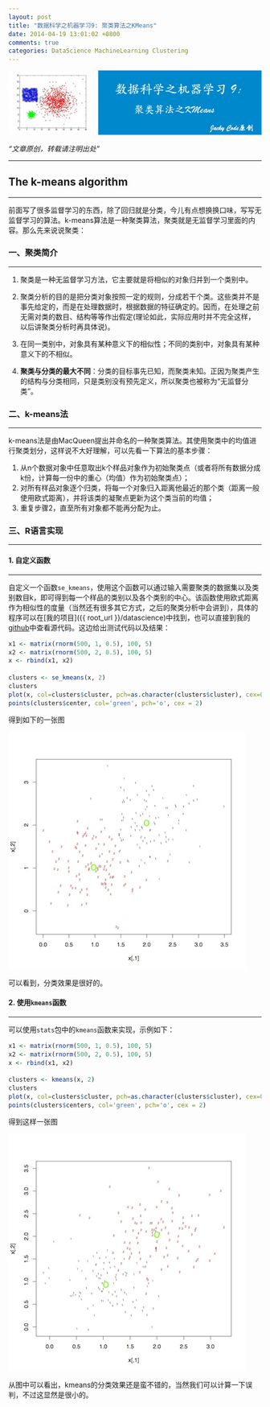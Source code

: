 ```yaml
---
layout: post
title: "数据科学之机器学习9: 聚类算法之KMeans"
date: 2014-04-19 13:01:02 +0800
comments: true
categories: DataScience MachineLearning Clustering
---
```


![artical 24](/images/artical/artical24.jpg)
<!-- more -->

*“文章原创，转载请注明出处”*

***

## The k-means algorithm
***

前面写了很多监督学习的东西，除了回归就是分类，今儿有点想换换口味，写写无监督学习的算法。k-means算法是一种聚类算法，聚类就是无监督学习里面的内容。那么先来说说聚类：

### 一、聚类简介
***

1. 聚类是一种无监督学习方法，它主要就是将相似的对象归并到一个类别中。

2. 聚类分析的目的是把分类对象按照一定的规则，分成若干个类。这些类并不是事先给定的，而是在处理数据时，根据数据的特征确定的。因而，在处理之前无需对类的数目、结构等等作出假定(理论如此，实际应用时并不完全这样，以后讲聚类分析时再具体说)。

3. 在同一类别中，对象具有某种意义下的相似性；不同的类别中，对象具有某种意义下的不相似。

4. **聚类与分类的最大不同**：分类的目标事先已知，而聚类未知。正因为聚类产生的结构与分类相同，只是类别没有预先定义，所以聚类也被称为“无监督分类”。

### 二、k-means法
***

k-means法是由MacQueen提出并命名的一种聚类算法。其使用聚类中的均值进行聚类划分，这样说不大好理解，可以先看一下算法的基本步骤：

1. 从n个数据对象中任意取出k个样品对象作为初始聚类点（或者将所有数据分成k份，计算每一份中的重心（均值）作为初始聚类点）；
2. 对所有样品对象逐个归类，将每一个对象归入距离他最近的那个类（距离一般使用欧式距离），并将该类的凝聚点更新为这个类当前的均值；
3. 重复步骤2，直至所有对象都不能再分配为止。

### 三、R语言实现
***

#### 1. 自定义函数
***

自定义一个函数`se_kmeans`，使用这个函数可以通过输入需要聚类的数据集以及类别数目k，即可得到每一个样品的类别以及各个类别的中心。该函数使用欧式距离作为相似性的度量（当然还有很多其它方式，之后的聚类分析中会讲到），具体的程序可以在[我的项目]({{ root_url }}/datascience)中找到，也可以直接到我的[github](https://github.com/JackyCode/Data_Science)中查看源代码。这边给出测试代码以及结果：

``` r
x1 <- matrix(rnorm(500, 1, 0.5), 100, 5)
x2 <- matrix(rnorm(500, 2, 0.5), 100, 5)
x <- rbind(x1, x2)

clusters <- se_kmeans(x, 2)
clusters
plot(x, col=clusters$cluster, pch=as.character(clusters$cluster), cex=0.5)
points(clusters$center, col='green', pch='o', cex = 2)
```

得到如下的一张图

![kmeans1](\images\a24\kmeans1.jpg)

可以看到，分类效果是很好的。

#### 2. 使用`kmeans`函数
***

可以使用`stats`包中的`kmeans`函数来实现，示例如下：

``` r
x1 <- matrix(rnorm(500, 1, 0.5), 100, 5)
x2 <- matrix(rnorm(500, 2, 0.5), 100, 5)
x <- rbind(x1, x2)

clusters <- kmeans(x, 2)
clusters
plot(x, col=clusters$cluster, pch=as.character(clusters$cluster), cex=0.5)
points(clusters$centers, col='green', pch='o', cex = 2)
```

得到这样一张图

![kmeans2](\images\a24\kmeans2.jpg)

从图中可以看出，kmeans的分类效果还是蛮不错的，当然我们可以计算一下误判，不过这显然是很小的。
